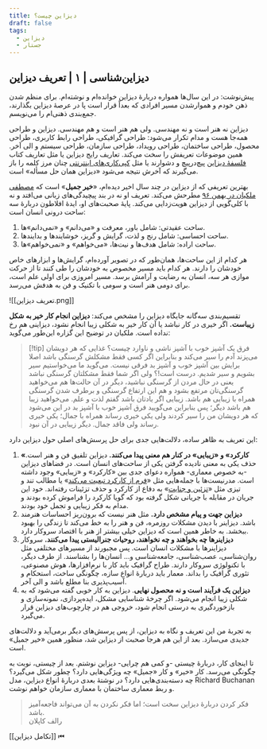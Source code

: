 ```yaml
---
title: دیزاین چیست؟
draft: false
tags:
  - دیزاین
  - جستار
---
```

## دیزاین‌شناسی | ۱ | تعریف دیزاین

پیش‌نوشت: در این سال‌ها همواره دربارهٔ دیزاین خوانده‌ام و نوشته‌ام. برای منظم شدن ذهن خودم و هموارشدن مسیر افرادی که بعداً قرار است پا در عرصهٔ دیزاین بگذارند، جمع‌بندی ذهنی‌ام را می‌نویسم.

دیزاین نه هنر است و نه مهندسی. ولی هم هنر است و هم مهندسی. دیزاین و طراحی همه‌جا هست و مدام تکرار می‌شود: طراحی گرافیکی، طراحی رابط کاربری، طراحی محصول، طراحی ساختمان، طراحی رویداد، طراحی سازمان، طراحی سیستم و الی آخر. همین موضوعات تعریفش را سخت می‌کند. تعاریف رایج دیزاین یا مثل تعاریف کتاب [فلسفهٔ دیزاین](https://taaghche.com/book/106651/%D9%81%D9%84%D8%B3%D9%81%D9%87-%D8%AF%DB%8C%D8%B2%D8%A7%DB%8C%D9%86) پیچ‌درپیچ و دشوارند یا مثل [کپی‌کاری‌های اینترنتی](https://mohebbidesign.com/design/) چنان مرز کلمه را باز می‌گیرند که آخرش نتیجه می‌شود «دیزاین همان حل مسأله» است.

بهترین تعریفی که از دیزاین در چند سال اخیر دیده‌ام، «**خیر جمیل**» است که [مصطفی ملکیان در بهمن ۹۶](https://3danet.ir/designology-malekian-1st/)  مطرحش می‌کند. تعریف او نه در بند پیچیدگی‌های زبانی می‌افتد و نه با کلی‌گویی از دیزاین هویت‌زدایی می‌کند. پایهٔ صحبت‌های او، ایدهٔ افلاطون دربارهٔ سه ساحت درونی انسان است:

1. ساحت عقیدتی: شامل باور، معرفت و «می‌دانم» و «نمی‌دانم»ها.
2. ساحت احساسی: شامل رنج و لذت، گرایش و گریز، خوشایندها و بدایندها.
3. ساحت اراده: شامل هدف‌ها و نیت‌ها، «می‌خواهم» و «نمی‌خواهم»ها.

هر کدام از این ساحت‌ها، همان‌طور که در تصویر آورده‌ام، گرایش‌ها و ابزارهای خاص خودشان را دارند. هر کدام باید مسیر مخصوص به خودشان را طی کنند تا از حرکت موازی هر سه، انسان به رضایت و آرامش برسد. مسیر امروزی برای اولی علم است، برای دومی هنر است و سومی با تکنیک و فن به هدفش می‌رسد.

![[تعریف دیزاین.png]]


تقسیم‌بندی سه‌گانه جایگاه دیزاین را مشخص می‌کند: **دیزاین انجام کار خیر به شکل زیباست.** اگر خیری در کار نباشد یا آن کار خیر به شکلی زیبا انجام نشود، دیزاینی هم رخ نداده است. ملکیان در توضیح این گزاره این‌طور می‌گوید:

> [!tip] فرق یک آشپز خوب با آشپز ناشی و ناوارد چیست؟
>  غذایی که هر دویشان می‌پزند آدم را سیر می‌کند و بنابراین اگر کسی فقط مشکلش گرسنگی باشد اصلا برایش بین آشپز خوب و آشپز بد فرقی نیست. می‌گوید ما می‌خواستیم سیر بشویم و سیر شدیم. درست است!؟ ولی اگر شما فقط مشکلتان گرسنگی نباشد یعنی در حال مردن از گرسنگی نباشید، دیگر در آن حالت‌ها هم می‌خواهید گرسنگی‌تان مرتفع بشود و هم این ارتفاع گرسنگی و برطرف شدن گرسنگی همراه با زیبایی هم باشد. زیبایی اگر یادتان باشد گفتم لذت و علم. می‌خواهید زیبا هم باشد دیگر؛ پس بنابراین می‌گویید فرق آشپز خوب با آشپز بد در این می‌شود که هر دویشان من را سیر کردند ولی یکی خیری رساند همراه با جمال؛ یکی خیری رساند ولی فاقد جمال. دیگر زیبایی در آن نبود.

این تعریف به ظاهر ساده، دلالت‌هایی جدی برای حل پرسش‌های اصلی حول دیزاین دارد:

1. **«کارکرد» و «زیبایی» در کنار هم معنی پیدا می‌کنند.** دیزاین تلفیق فن و هنر است. حذف یکی به معنی نادیده گرفتن یکی از ساحت‌های انسان است. در فضاهای دیزاین -به خصوص معماری- همواره دعوای جدی بین «کارکرد» و «زیبایی» وجود داشته است. مدرنیست‌ها با جمله‌هایی مثل «[فرم از کارکرد تبعیت می‌کند](https://en.wikipedia.org/wiki/Form_follows_function)» یا مطالب تند و تیزی مثل «[تزئین و جنایت](https://www2.gwu.edu/~art/Temporary_SL/177/pdfs/Loos.pdf)» به دفاع از کارکرد و حذف تزئینات رفته‌اند. خود این جریان در مقابله با جریانی شکل گرفته بود که گویا کارکرد را فراموش کرده بودند و مدام به فکر زیبایی و تجمل خود بودند.
2. **دیزاین جهت و پیام مشخص دارد.** مثل هنر نیست که برون‌ریز احساسات هنرمند باشد. دیزاینر با دیدن مشکلات روزمره، فن و هنر را به خط می‌کند تا زندگی را بهبود ببخشد. به خاطر همین است که دیزاین خیلی بیشتر از هنر با اقتصاد سروکار دارد. 
3. **دیزاینرها چه بخواهند و چه نخواهند، روحیات جنرالیستی پیدا می‌کنند.** سروکار دیزاینرها با مشکلات انسان است. پس مجبورند از مسیرهای مختلفی مثل روان‌شناسی، عصب‌شناسی، جامعه‌شناسی و... انسان‌ها را بشناسند. از طرف دیگر، با تکنولوژی سروکار دارند. طراح گرافیک باید کار با نرم‌افزارها، هوش مصنوعی، تئوری گرافیک را بداند. معمار باید دربارهٔ انواع سازه، چگونگی ساخت، استحکام و آسیب‌پذیری بنا مطلع باشد و الی آخر.
4. **دیزاین یک فرآیند است و نه محصول نهایی**. دیزاین به کار خوبی گفته می‌شود که به شکلی زیبا انجام می‌شود. اگر چرخهٔ شناسایی مشکل، ایده‌پردازی، نمونه‌سازی و بازخوردگیری به درستی انجام شود، خروجی هم در چارچوب‌های دیزاین قرار می‌گیرد.

به تجربهٔ من این تعریف و نگاه به دیزاین، از پس پرسش‌های دیگر برمی‌آید و دلالت‌های جدیدی می‌سازد. بعد از این هم هرجا صحبت از دیزاین شد، منظور همین «خیر جمیل» است.

تا اینجای کار، دربارهٔ چیستی -و کمی هم چرایی- دیزاین نوشتم. بعد از چیستی، نوبت به چگونگی می‌رسد. کار «خیر» و کار «جمیل» چه ویژگی‌هایی دارد؟ چطور شکل می‌گیرد؟ چه دسته‌بندی‌هایی دارد؟ در نوشتهٔ بعدی دربارهٔ انواع دیزاین، مدل Richard Buchanan و ربط معماری ساختمان با معماری سازمان خواهم نوشت.

<blockquote class="farsi-blockquote">فکر کردن دربارهٔ دیزاین سخت است؛ اما فکر نکردن به آن می‌تواند فاجعه‌آمیز باشد.<footer class="farsi-footer">رالف کاپلان</footer></blockquote>


[[تکامل دیزاین]] ⏮